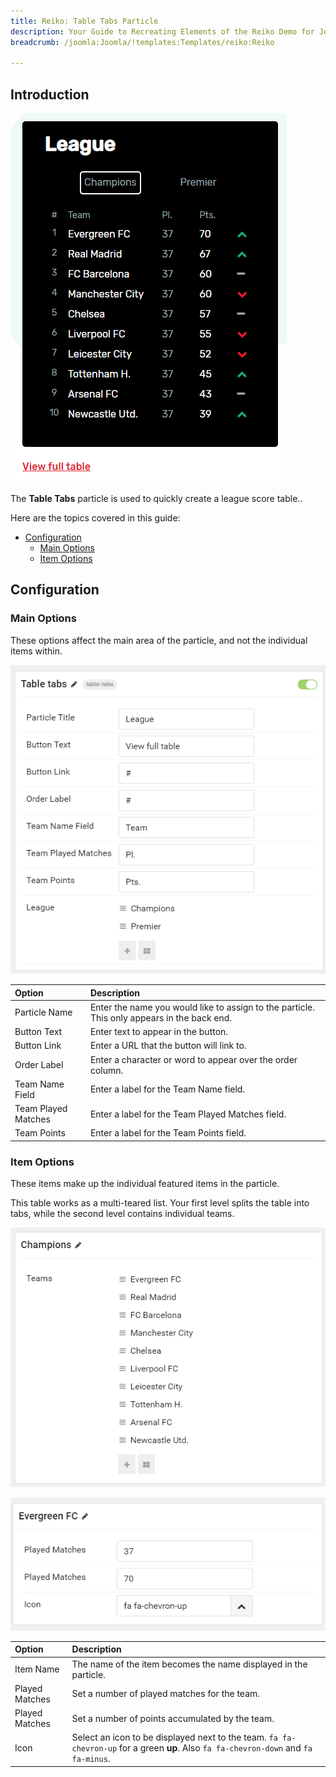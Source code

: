 ```yaml
---
title: Reiko: Table Tabs Particle
description: Your Guide to Recreating Elements of the Reiko Demo for Joomla
breadcrumb: /joomla:Joomla/!templates:Templates/reiko:Reiko

---
```


## Introduction

![](assets/particle_tabletabs1.png)

The **Table Tabs** particle is used to quickly create a league score table..

Here are the topics covered in this guide:

* [Configuration](#configuration)
    - [Main Options](#main-options)
    - [Item Options](#item-options)

## Configuration

### Main Options 

These options affect the main area of the particle, and not the individual items within.

![](assets/particle_tabletabs2.png)

| Option              | Description                                                                                 |
| :-----              | :-----                                                                                      |
| Particle Name       | Enter the name you would like to assign to the particle. This only appears in the back end. |
| Button Text         | Enter text to appear in the button.                                                         |
| Button Link         | Enter a URL that the button will link to.                                                   |
| Order Label         | Enter a character or word to appear over the order column.                                  |
| Team Name Field     | Enter a label for the Team Name field.                                                      |
| Team Played Matches | Enter a label for the Team Played Matches field.                                            |
| Team Points         | Enter a label for the Team Points field.                                                    |

### Item Options

These items make up the individual featured items in the particle.

This table works as a multi-teared list. Your first level splits the table into tabs, while the second level contains individual teams.

![](assets/particle_tabletabs3.png)

![](assets/particle_tabletabs4.png)

| Option         | Description                                                                                                                          |
| :-----         | :-----                                                                                                                               |
| Item Name      | The name of the item becomes the name displayed in the particle.                                                                     |
| Played Matches | Set a number of played matches for the team.                                                                                         |
| Played Matches | Set a number of points accumulated by the team.                                                                                      |
| Icon           | Select an icon to be displayed next to the team. `fa fa-chevron-up` for a green **up**. Also `fa fa-chevron-down` and `fa fa-minus`. |
